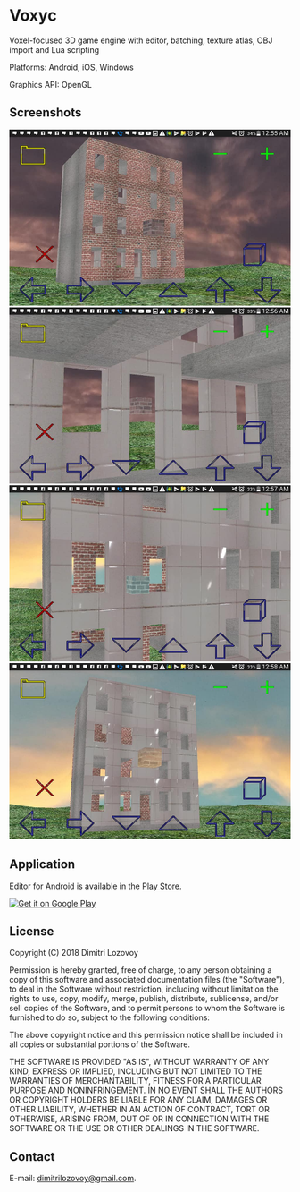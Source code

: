 # Voxyc

Voxel-focused 3D game engine with editor, batching, texture atlas, OBJ import and Lua scripting

Platforms: Android, iOS, Windows

Graphics API: OpenGL

## Screenshots

<img src="screenshots/building1.jpg">
<img src="screenshots/building2.jpg">
<img src="screenshots/building3.jpg">
<img src="screenshots/building4.jpg">

## Application

Editor for Android is available in the [Play Store](https://play.google.com/store/apps/details?id=com.voxyc.voxyc).

<a href='https://play.google.com/store/apps/details?id=com.voxyc.voxyc'><img alt='Get it on Google Play' width='240' src='https://play.google.com/intl/en_us/badges/images/generic/en_badge_web_generic.png'/></a>

## License

Copyright (C) 2018 Dimitri Lozovoy

Permission is hereby granted, free of charge, to any person obtaining a copy
of this software and associated documentation files (the "Software"), to deal
in the Software without restriction, including without limitation the rights
to use, copy, modify, merge, publish, distribute, sublicense, and/or sell
copies of the Software, and to permit persons to whom the Software is
furnished to do so, subject to the following conditions:

The above copyright notice and this permission notice shall be included in all
copies or substantial portions of the Software.

THE SOFTWARE IS PROVIDED "AS IS", WITHOUT WARRANTY OF ANY KIND, EXPRESS OR
IMPLIED, INCLUDING BUT NOT LIMITED TO THE WARRANTIES OF MERCHANTABILITY,
FITNESS FOR A PARTICULAR PURPOSE AND NONINFRINGEMENT. IN NO EVENT SHALL THE
AUTHORS OR COPYRIGHT HOLDERS BE LIABLE FOR ANY CLAIM, DAMAGES OR OTHER
LIABILITY, WHETHER IN AN ACTION OF CONTRACT, TORT OR OTHERWISE, ARISING FROM,
OUT OF OR IN CONNECTION WITH THE SOFTWARE OR THE USE OR OTHER DEALINGS IN THE
SOFTWARE.

## Contact

E-mail: dimitrilozovoy@gmail.com.
